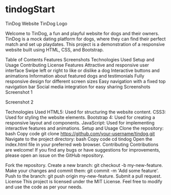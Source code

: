 # tindogStart

TinDog Website
TinDog Logo

Welcome to TinDog, a fun and playful website for dogs and their owners. TinDog is a mock dating platform for dogs, where they can find their perfect match and set up playdates. This project is a demonstration of a responsive website built using HTML, CSS, and Bootstrap.

Table of Contents
Features
Screenshots
Technologies Used
Setup and Usage
Contributing
License
Features
Attractive and responsive user interface
Swipe left or right to like or dislike a dog
Interactive buttons and animations
Information about featured dogs and testimonials
Fully responsive design for different screen sizes
Easy navigation with a fixed top navigation bar
Social media integration for easy sharing
Screenshots
Screenshot 1

Screenshot 2

Technologies Used
HTML5: Used for structuring the website content.
CSS3: Used for styling the website elements.
Bootstrap 4: Used for creating a responsive layout and components.
JavaScript: Used for implementing interactive features and animations.
Setup and Usage
Clone the repository:
bash
Copy code
git clone https://github.com/your-username/tindog.git
Navigate to the project directory:
bash
Copy code
cd tindog
Open the index.html file in your preferred web browser.
Contributing
Contributions are welcome! If you find any bugs or have suggestions for improvements, please open an issue on the GitHub repository.

Fork the repository.
Create a new branch: git checkout -b my-new-feature.
Make your changes and commit them: git commit -m 'Add some feature'.
Push to the branch: git push origin my-new-feature.
Submit a pull request.
License
This project is licensed under the MIT License. Feel free to modify and use the code as per your needs.
